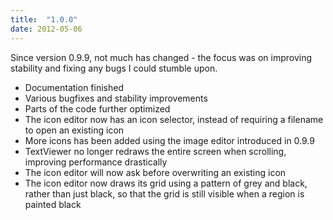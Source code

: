 ```yaml
---
title:  "1.0.0"
date: 2012-05-06
---
```

Since version 0.9.9, not much has changed - the focus was on improving stability and fixing any bugs I could stumble upon.

- Documentation finished
- Various bugfixes and stability improvements
- Parts of the code further optimized
- The icon editor now has an icon selector, instead of requiring a filename to open an existing icon
- More icons has been added using the image editor introduced in 0.9.9
- TextViewer no longer redraws the entire screen when scrolling, improving performance drastically
- The icon editor will now ask before overwriting an existing icon
- The icon editor now draws its grid using a pattern of grey and black, rather than just black, so that the grid is still visible when a region is painted black

